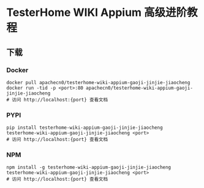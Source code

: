 # TesterHome WIKI Appium 高级进阶教程

## 下载

### Docker

```
docker pull apachecn0/testerhome-wiki-appium-gaoji-jinjie-jiaocheng
docker run -tid -p <port>:80 apachecn0/testerhome-wiki-appium-gaoji-jinjie-jiaocheng
# 访问 http://localhost:{port} 查看文档
```

### PYPI

```
pip install testerhome-wiki-appium-gaoji-jinjie-jiaocheng
testerhome-wiki-appium-gaoji-jinjie-jiaocheng <port>
# 访问 http://localhost:{port} 查看文档
```

### NPM

```
npm install -g testerhome-wiki-appium-gaoji-jinjie-jiaocheng
testerhome-wiki-appium-gaoji-jinjie-jiaocheng <port>
# 访问 http://localhost:{port} 查看文档
```